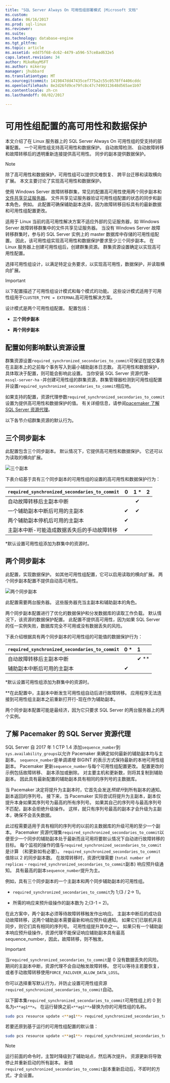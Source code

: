 ```yaml
---
title: "SQL Server Always On 可用性组部署模式 |Microsoft 文档"
ms.custom: 
ms.date: 06/16/2017
ms.prod: sql-linux
ms.reviewer: 
ms.suite: 
ms.technology: database-engine
ms.tgt_pltfrm: 
ms.topic: article
ms.assetid: edd75f68-dc62-4479-a596-57ce8ad632e5
caps.latest.revision: 34
author: MikeRayMSFT
ms.author: mikeray
manager: jhubbard
ms.translationtype: MT
ms.sourcegitcommit: 1419847dd47435cef775a2c55c0578ff4406cddc
ms.openlocfilehash: 8e2d26fd9ce79fc8c47c7499313648d565ae1b97
ms.contentlocale: zh-cn
ms.lasthandoff: 08/02/2017

---
```


# <a name="high-availability-and-data-protection-for-availability-group-configurations"></a>可用性组配置的高可用性和数据保护

本文介绍了在 Linux 服务器上的 SQL Server Always On 可用性组的受支持的部署配置。 一个可用性组支持高可用性和数据保护。 自动故障检测、 自动故障转移和故障转移后的透明重新连接提供高可用性。 同步的副本提供数据保护。 

>[!NOTE]
>除了高可用性和数据保护，可用性组可以提供灾难恢复、 跨平台迁移和读取横向扩展。 本文主要讨论了实现高可用性和数据保护。 

使用 Windows Server 故障转移群集，常见的配置高可用性使用两个同步副本和[文件共享见证服务器](http://technet.microsoft.com/library/cc731739.aspx)。 文件共享见证服务器验证可用性组配置的状态的同步和副本角色，例如。 此配置可确保辅助副本选择，因为故障转移目标具有的最新数据和可用性组配置更改。 

适用于 Linux 当前的高可用性解决方案不适应外部的见证服务器，如 Windows Server 故障转移群集中的文件共享见证服务器。 当没有 Windows Server 故障转移群集时，参与的 SQL Server 实例上的 master 数据库中存储的可用性组配置。 因此，该可用性组实现高可用性和数据保护要求至少三个同步副本。 在 Linux 服务器上创建可用性组后，创建群集资源。 群集资源设置确定以实现高可用性配置。

选择可用性组设计，以满足特定业务要求，以实现高可用性，数据保护，并读取横向扩展。

>[!IMPORTANT]
>以下配置描述了可用性组设计模式和每个模式的功能。 这些设计模式适用于可用性组用于`CLUSTER_TYPE = EXTERNAL`高可用性解决方案。 

设计模式是两个可用性组配置。 配置包括：

- **三个同步副本**

- **两个同步副本**

## <a name="how-the-configuration-affects-default-resource-settings"></a>配置如何影响默认资源设置

群集资源设置`required_synchronized_secondaries_to_commit`可保证在提交事务在主副本上的之前每个事务写入到最小辅助副本日志数。 高可用性和数据保护，具体取决于配置，则可能会影响此设置。 当你安装 SQL Server 资源代理- `mssql-server-ha` -并创建可用性组的群集资源，群集管理器检测到可用性组配置并设置`required_synchronized_secondaries_to_commit`相应地。 

如果支持的配置，资源代理参数`required_synchronized_secondaries_to_commit`设置为提供高可用性和数据保护的值。 有关详细信息，请参阅[pacemaker 了解 SQL Server 资源代理](#pacemakerNotify)。

以下各节介绍群集资源的默认行为。 

<a name="threeSynch"></a>

## <a name="three-synchronous-replicas"></a>三个同步副本

此配置包含三个同步副本。 默认情况下，它提供高可用性和数据保护。 它还可以为读取的横向扩展。

![三个副本][3]

下表介绍基于具有三个同步副本的可用性组的设置的高可用性和数据保护行为： 

|`required_synchronized_secondaries_to_commit`|0 |1 \*|2
| --- |:---:|:---:|:---:
|自动故障转移后主副本中断| |✔| 
|一个辅助副本中断后可用的主副本|✔|✔| 
|两个辅助副本停机后可用的主副本|✔| |
|主副本中断-可能造成数据丢失后的手动故障转移|✔| | 

\*默认设置可用性组添加为群集中的资源时。

<a name="twoSynch"></a>

## <a name="two-synchronous-replicas"></a>两个同步副本

此配置，实现数据保护。 如其他可用性组配置，它可以启用读取的横向扩展。 两个同步副本配置不提供自动高可用性。 

![两个同步副本][1]

此配置需要两台服务器。 这些服务器充当主副本和辅助副本的角色。 

两个同步副本配置进行了优化的数据保护和分发数据库的读取工作负载。 默认情况下，该资源的数据保护配置。 此配置不提供高可用性，因为如果 SQL Server 的任一实例失败，数据库完全不可用或没有数据丢失的风险。 

下表介绍根据具有两个同步副本的可用性组的可能值的数据保护行为： 

|`required_synchronized_secondaries_to_commit`|0 \*|1 
| --- |:---|:---
|自动故障转移后主副本中断| |✔ \*\* | 
|辅助副本中断后可用的主副本|✔| |

\*默认设置可用性组添加为群集中的资源时。

\*\*在此配置中，主副本中断发生可用性组自动后进行故障转移。 应用程序无法连接到可用性组主副本之前重新打开行-现在作为辅助副本。 

两个同步副本配置可能是最经济，因为它只要求 SQL Server 的两台服务器上的两个实例。

<a name="pacemakerNotify"></a>

## <a name="understand-sql-server-resource-agent-for-pacemaker"></a>了解 Pacemaker 的 SQL Server 资源代理

SQL Server 自 2017 年 1 CTP 1.4 添加`sequence_number`到`sys.availability_groups`以允许 Pacemaker 来确定如何最新的辅助副本均与主副本。 `sequence_number`是单调递增 BIGINT 的表示方式保持最新的本地可用性组副本。 Pacemaker 更新`sequence_number`与每个可用性组配置更改。 配置更改的示例包括故障转移、 副本添加或删除。 对主要主机和更新数，则将其复制到辅助副本。 因此具有最新配置的辅助副本具有相同的序列号的主数据库。 

当 Pacemaker 决定将提升为主副本时，它首先会发送*预提升*到所有副本的通知。 副本返回的序列号。 接下来，当 Pacemaker 实际尝试将提升为主副本，副本仅提升本身如果其序列号为最高的所有序列号。 如果其自己的序列号与最高序列号不匹配，副本会拒绝升级操作。 这样，就只有序列号最高的副本才会升级为主副本，确保不会丢失数据。 

此过程需要适用于具有相同的序列号的以前的主数据库的升级可用的至少一个副本。 Pacemaker 资源代理集`required_synchronized_secondaries_to_commit`以便至少一个同步的辅助副本处于最新而且可用将要默认情况下自动进行故障转移的目标。 每个监视的操作的值与`required_synchronized_secondaries_to_commit`是计算 （和更新如有必要）。 `required_synchronized_secondaries_to_commit`值除以 2 的同步副本数。 在故障转移时，资源代理需要 (`total number of replicas`  -  `required_synchronized_secondaries_to_commit`副本) 响应预升级通知。 具有最高的副本`sequence_number`提升为主。 

例如，具有三个同步副本的一个主副本和两个同步辅助副本的可用性组。

- `required_synchronized_secondaries_to_commit`为 1;(3 / 2-> 1)。

- 所需的响应来预升级操作的副本数为 2;(3-1 = 2)。 

在此方案中，两个副本必须等待故障转移触发作出响应。 主副本中断后的成功自动故障转移，这两个辅助副本需要最新和响应预升级通知。 如果它们已联机并且同步，则它们具有相同的序列号。 可用性组提升其中之一。 如果只有一个辅助副本响应预升级操作，资源代理不能保证响应辅助副本具有最高 sequence_number，因此，故障转移，则不触发。

>[!IMPORTANT]
>当`required_synchronized_secondaries_to_commit`是 0 没有数据丢失的风险。 期间的主副本中断，资源代理不会自动触发故障转移。 您可以等待主若要恢复，或者手动故障转移使用`FORCE_FAILOVER_ALLOW_DATA_LOSS`。

你可以选择重写默认行为，并防止设置可用性组资源`required_synchronized_secondaries_to_commit`自动。

以下脚本集`required_synchronized_secondaries_to_commit`可用性组上的 0 到名为`<**ag1**>`。 在运行替换之前`<**ag1**>`替换为你的可用性组的名称。

```bash
sudo pcs resource update <**ag1**> required_synchronized_secondaries_to_commit=0
```

若要还原到基于运行的可用性组配置的默认值：

```bash
sudo pcs resource update <**ag1**> required_synchronized_secondaries_to_commit=
```

>[!NOTE]
>运行前面的命令时，主暂时降级到了辅助站点，然后再次提升。 资源更新将导致停止并重新启动的所有副本。 新值`required_synchronized_secondaries_to_commit`副本重新启动后，不即时的方式，才会设置。

<!--Image references-->
[1]: ./media/sql-server-linux-availability-group-ha/1-read-scale-out.png
[3]: ./media/sql-server-linux-availability-group-ha/3-three-replica.png
